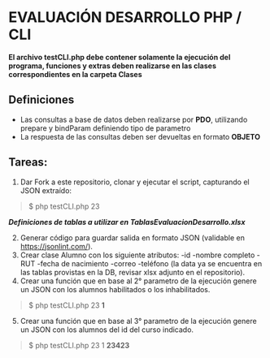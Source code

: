 #   **EVALUACIÓN DESARROLLO PHP / CLI**

**El archivo testCLI.php debe contener solamente la ejecución del programa, funciones y extras deben realizarse en las clases correspondientes en la carpeta Clases**

## Definiciones
* Las consultas a base de datos deben realizarse por **PDO**, utilizando prepare y bindParam definiendo tipo de parametro
* La respuesta de las consultas deben ser devueltas en formato **OBJETO**

##  Tareas:
1.  Dar Fork a este repositorio, clonar y ejecutar el script, capturando el JSON extraído: 
>$ php testCLI.php 23

***Definiciones de tablas a utilizar en TablasEvaluacionDesarrollo.xlsx***

2.   Generar código para guardar salida en formato JSON (validable en https://jsonlint.com/).
3.   Crear clase Alumno con los siguiente atributos: 
    -id
    -nombre completo
    -RUT
    -fecha de nacimiento
    -correo
    -teléfono 
    (la data ya se encuentra en las tablas provistas en la DB, revisar xlsx adjunto en el repositorio).
4.   Crear una función que en base al 2° parametro de la ejecución genere un JSON con los alumnos habilitados o los inhabilitados.
>   $ php testCLI.php 23 **1**

5.   Crear una función que en base al 3° parametro de la ejecución genere un JSON con los alumnos del id del curso indicado.
>   $ php testCLI.php 23 1 **23423**

